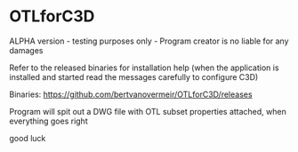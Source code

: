 # OTLforC3D

ALPHA version - testing purposes only - Program creator is no liable for any damages

Refer to the released binaries for installation help (when the application is installed and started read the messages carefully to configure C3D)

Binaries: https://github.com/bertvanovermeir/OTLforC3D/releases
  
Program will spit out a DWG file with OTL subset properties attached, when everything goes right
  
good luck
  
  
